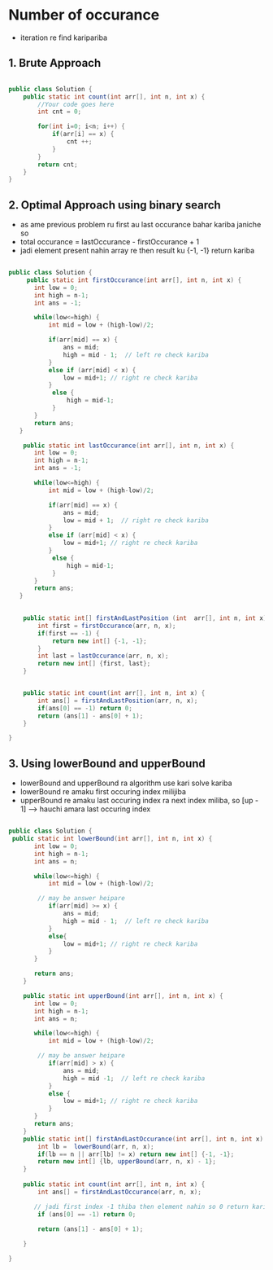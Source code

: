 # Number of occurance 
- iteration re find karipariba
 

## 1. Brute Approach

```java

public class Solution {
    public static int count(int arr[], int n, int x) {
        //Your code goes here
        int cnt = 0;

        for(int i=0; i<n; i++) {
            if(arr[i] == x) {
                cnt ++;
            }
        }
        return cnt;
    }
}

```

## 2. Optimal Approach using binary search

- as ame previous problem ru first au last occurance bahar kariba janiche so
- total occurance = lastOccurance - firstOccurance + 1
- jadi element present nahin array re then result ku {-1, -1} return kariba

```java

public class Solution {
     public static int firstOccurance(int arr[], int n, int x) {
       int low = 0;
       int high = n-1;
       int ans = -1;

       while(low<=high) {
           int mid = low + (high-low)/2;

           if(arr[mid] == x) {
               ans = mid;
               high = mid - 1;  // left re check kariba 
           }
           else if (arr[mid] < x) {
               low = mid+1; // right re check kariba
           }
            else {
                high = mid-1;
            }
       }
       return ans;
   }

    public static int lastOccurance(int arr[], int n, int x) {
       int low = 0;
       int high = n-1;
       int ans = -1;

       while(low<=high) {
           int mid = low + (high-low)/2;

           if(arr[mid] == x) {
               ans = mid;
               low = mid + 1;  // right re check kariba 
           }
           else if (arr[mid] < x) {
               low = mid+1; // right re check kariba
           }
            else {
                high = mid-1;
            }
       }
       return ans;
   }
    

    public static int[] firstAndLastPosition (int  arr[], int n, int x) {
        int first = firstOccurance(arr, n, x);
        if(first == -1) {
            return new int[] {-1, -1};
        }
        int last = lastOccurance(arr, n, x);
        return new int[] {first, last};
    }


    public static int count(int arr[], int n, int x) {
        int ans[] = firstAndLastPosition(arr, n, x);
        if(ans[0] == -1) return 0;
        return (ans[1] - ans[0] + 1);
    }

}

```


## 3. Using lowerBound and upperBound

- lowerBound and upperBound ra algorithm use kari solve kariba
- lowerBound re amaku first occuring index milijiba
- upperBound re amaku last occuring index ra next index miliba, so [up - 1] --> hauchi amara last occuring index


```java

public class Solution {
 public static int lowerBound(int arr[], int n, int x) {
       int low = 0;
       int high = n-1;
       int ans = n;

       while(low<=high) {
           int mid = low + (high-low)/2;

        // may be answer heipare
           if(arr[mid] >= x) {
               ans = mid;
               high = mid - 1;  // left re check kariba 
           }
           else{
               low = mid+1; // right re check kariba
           }
       }

       return ans;
    }

    public static int upperBound(int arr[], int n, int x) {
       int low = 0;
       int high = n-1;
       int ans = n;

       while(low<=high) {
           int mid = low + (high-low)/2;

        // may be answer heipare
           if(arr[mid] > x) {
               ans = mid;
               high = mid -1;  // left re check kariba 
           }
           else {
               low = mid+1; // right re check kariba
           }
       }
       return ans;
    }
    public static int[] firstAndLastOccurance(int arr[], int n, int x) {
        int lb =  lowerBound(arr, n, x);
        if(lb == n || arr[lb] != x) return new int[] {-1, -1};
        return new int[] {lb, upperBound(arr, n, x) - 1};
    }
        
    public static int count(int arr[], int n, int x) {
        int ans[] = firstAndLastOccurance(arr, n, x);

       // jadi first index -1 thiba then element nahin so 0 return kariba
        if (ans[0] == -1) return 0;

        return (ans[1] - ans[0] + 1);
        
    }

}

```